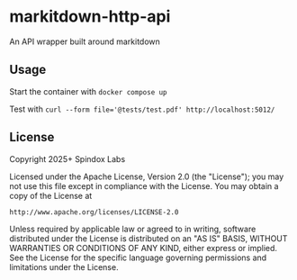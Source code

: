 # markitdown-http-api

An API wrapper built around markitdown

## Usage

Start the container with `docker compose up`

Test with `curl --form file='@tests/test.pdf' http://localhost:5012/`

## License

Copyright 2025+ Spindox Labs

Licensed under the Apache License, Version 2.0 (the "License");
you may not use this file except in compliance with the License.
You may obtain a copy of the License at

    http://www.apache.org/licenses/LICENSE-2.0

Unless required by applicable law or agreed to in writing, software
distributed under the License is distributed on an "AS IS" BASIS,
WITHOUT WARRANTIES OR CONDITIONS OF ANY KIND, either express or implied.
See the License for the specific language governing permissions and
limitations under the License.
